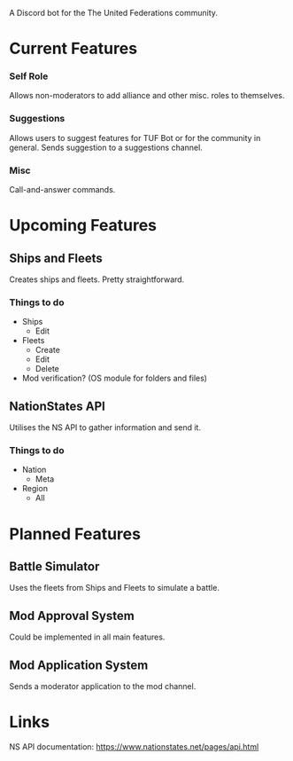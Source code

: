 A Discord bot for the The United Federations community.

# Current Features
### Self Role
Allows non-moderators to add alliance and other misc. roles to themselves.
### Suggestions
Allows users to suggest features for TUF Bot or for the community in general. Sends suggestion to a suggestions channel.
### Misc
Call-and-answer commands.

# Upcoming Features
## Ships and Fleets
Creates ships and fleets. Pretty straightforward.
### Things to do
- Ships
  - Edit
- Fleets
  - Create
  - Edit
  - Delete
- Mod verification? (OS module for folders and files)
## NationStates API
Utilises the NS API to gather information and send it.
### Things to do
- Nation
  - Meta
- Region
  - All

# Planned Features
## Battle Simulator
Uses the fleets from Ships and Fleets to simulate a battle.
## Mod Approval System
Could be implemented in all main features.
## Mod Application System
Sends a moderator application to the mod channel.

# Links
NS API documentation: https://www.nationstates.net/pages/api.html
